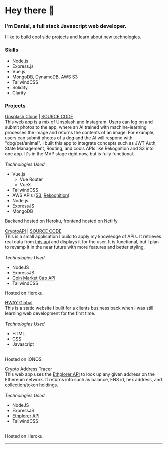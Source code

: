 # Hey there 👋
### I'm Danial, a full stack Javascript web developer. 

I like to build cool side projects and learn about new technologies.

### Skills
- Node.js
- Express.js
- Vue.js
- MongoDB, DynamoDB, AWS S3
- TailwindCSS
- Solidity
- Clarity

### Projects
[Unsplash Clone](https://unsplash-clone-dh.netlify.app/) | [SOURCE CODE](https://github.com/danialhasan/Unsplash_Clone)<br>
This web app is a mix of Unsplash and Instagram. Users can log on and submit photos to the app, where an AI trained with machine-learning processes the image and returns the contents of an image. For example, users can submit photos of a dog and the AI will respond with "dog/pet/animal". I built this app to integrate concepts such as JWT Auth, State Management, Routing, and cools APIs like Rekognition and S3 into one app. It's in the MVP stage right now, but is fully functional.
<br><br>
_Technologies Used_
- Vue.js
  - Vue Router
  - VueX 
- TailwindCSS
- AWS APIs ([S3](https://docs.aws.amazon.com/AmazonS3/latest/API/Welcome.html), [Rekognition](https://docs.aws.amazon.com/rekognition/latest/dg/API_Reference.html))
- Node.js
- ExpressJS
- MongoDB

Backend hosted on Heroku, frontend hosted on Netlify. <br>

[CryptoAPI](https://cryptoapi.xyz) | [SOURCE CODE](https://github.com/danialhasan/CryptoAPI)<br>
This is a small application I build to apply my knowledge of APIs. It retrieves real data from [this api](https://coinmarketcap.com/api) and displays it for the user. It is functional, but I plan to revamp it in the near future with more features and better styling.
<br><br>
_Technologies Used_
- NodeJS
- ExpressJS
- [Coin Market Cap API](https://coinmarketcap.com/api)
- TailwindCSS

Hosted on Heroku. <br>


[HWAY Global](https://hwayglobal.com/)<br>
This is a static website I built for a clients business back when I was still learning web development for the first time.
<br><br>
_Technologies Used_
- HTML
- CSS
- Javascript
<br>
Hosted on IONOS.


[Crypto Address Tracer](https://github.com/danialhasan/crypto_address_tracer)<br>
This web app uses the [Ethplorer API](https://ethplorer.io/) to look up any given address on the Ethereum network. It returns info such as balance, ENS id, hex address, and collection/token holdings. <br><br>
_Technologies Used_
- NodeJS
- ExpressJS
- [Ethplorer API](https://ethplorer.io/)
- TailwindCSS
<br>
Hosted on Heroku.
<hr>
